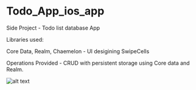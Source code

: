 # Todo_App_ios_app

Side Project - Todo list database App

Libraries used:

Core Data,
Realm,
Chaemelon - UI desigining
SwipeCells


Operations Provided - CRUD with persistent storage using Core data and Realm.

![alt text](http://url/to/img.png)
